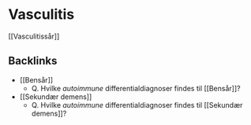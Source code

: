 # Vasculitis
[[Vasculitissår]]
## Backlinks
* [[Bensår]]
	* Q. Hvilke *autoimmune* differentialdiagnoser findes til [[Bensår]]?
* [[Sekundær demens]]
	* Q. Hvilke *autoimmune* differentialdiagnoser findes til [[Sekundær demens]]?

<!-- #anki/tag/med/Rheumatology #anki/deck/Medicine -->

<!-- {BearID:965C2FC5-E0EC-414A-A4E5-E0823C259A0D-21842-00003BB4D06A8E37} -->
